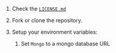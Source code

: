 1. Check the [`LICENSE.md`](https://github.com/Sank6/discordbotlist/blob/master/LICENSE.md)
2. Fork or clone the repository.
3. Setup your environment variables:

     1. Set `Mongo` to a mongo database URL

